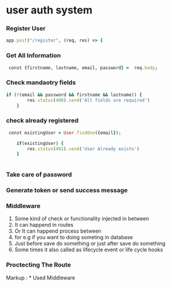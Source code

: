 # user auth system
### Register User
```ruby
app.post("/register", (req, res) => {
```

### Get All Information

```ruby
 const {firstname, lastname, email, password} =  req.body;
``` 
 
### Check mandaotry fields
```ruby
if (!(email && password && firstname && lastname)) {
        res.status(400).send('All fields are required')
    } 
```    
### check already registered

```ruby
 const existingUser = User.findOne({email});

    if(existingUser) {
        res.status(401).send('User Already exists')
    }
    
 ```   
### Take care of password
### Generate token or send success message

### Middleware

1. Some kind of check or functionality injected in between
2. It can happend in routes
3. Or It can happend process between 
4. for e.g if you want to doing someting in database 
5. Just before save do something or just after save do something 
6. Some times it also called as lifecycle event or life cycle hooks


### Proctecting The Route

Markup : * Used Middleware

